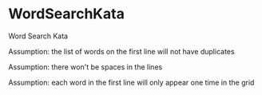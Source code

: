 # WordSearchKata
Word Search Kata


Assumption: the list of words on the first line will not have duplicates

Assumption: there won't be spaces in the lines

Assumption: each word in the first line will only appear one time in the grid
